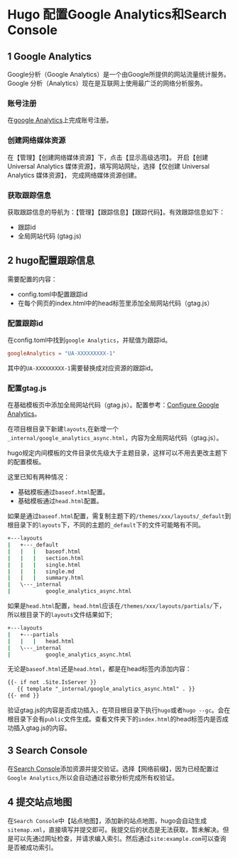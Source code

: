 # Hugo 配置Google Analytics和Search Console


## 1 Google Analytics
Google分析（Google Analytics）是一个由Google所提供的网站流量统计服务。Google 分析（Analytics）现在是互联网上使用最广泛的网络分析服务。

### 账号注册
在[google Analytics]上完成账号注册。

### 创建网络媒体资源
在【管理】【创建网络媒体资源】下，点击【显示高级选项】。 开启【创建 Universal Analytics 媒体资源】，填写网站网址，选择【仅创建 Universal Analytics 媒体资源】，
完成网络媒体资源创建。

### 获取跟踪信息

获取跟踪信息的导航为：【管理】【跟踪信息】【跟踪代码】。有效跟踪信息如下：

- 跟踪id
- 全局网站代码 (gtag.js)

## 2 hugo配置跟踪信息

需要配置的内容：

- config.toml中配置跟踪id
- 在每个网页的index.html中的head标签里添加全局网站代码（gtag.js）

### 配置跟踪id

在config.toml中找到`google Analytics`，并赋值为跟踪id。

```TOML
googleAnalytics = "UA-XXXXXXXXX-1"
```

其中的`UA-XXXXXXXXX-1`需要替换成对应资源的跟踪id。

### 配置gtag.js

在基础模板页中添加全局网站代码（gtag.js）。配置参考：[Configure Google Analytics]。

在项目根目录下新建`layouts`,在新增一个`_internal/google_analytics_async.html`，内容为全局网站代码（gtag.js）。

hugo规定内间模板的文件目录优先级大于主题目录，这样可以不用去更改主题下的配置模板。

这里已知有两种情况：

- 基础模板通过`baseof.html`配置。
- 基础模板通过`head.html`配置。

如果是通过`baseof.html`配置，需复制主题下的`/themes/xxx/layouts/_default`到根目录下的`layouts`下，不同的主题的`_default`下的文件可能略有不同。
```Bash
+---layouts
|   +---_default
|   |   |   baseof.html
|   |   |   section.html
|   |   |   single.html
|   |   |   single.md
|   |   |   summary.html
|   \---_internal
|           google_analytics_async.html
```
如果是`head.html`配置，`head.html`应该在`/themes/xxx/layouts/partials/`下，所以根目录下的`layouts`文件结果如下;
```Bash
+---layouts
|   +---partials
|   |   |   head.html
|   \---_internal
|           google_analytics_async.html
```
无论是`baseof.html`还是`head.html`，都是在head标签内添加内容：
```html
{{- if not .Site.IsServer }}
   {{ template "_internal/google_analytics_async.html" . }}
{{- end }}
```
验证gtag.js的内容是否成功插入，在项目根目录下执行`hugo`或者`hugo --gc`。会在根目录下会有`public`文件生成。查看文件夹下的`index.html`的head标签内是否成功插入gtag.js的内容。

## 3 Search Console

在[Search Console]添加资源并提交验证。选择【网络前缀】，因为已经配置过`Google Analytics`,所以会自动通过谷歌分析完成所有权验证。

## 4 提交站点地图

在`Search Console`中【站点地图】，添加新的站点地图，hugo会自动生成`sitemap.xml`，直接填写并提交即可。我提交后的状态是无法获取，暂未解决。但是可以先通过网址检查，并请求编入索引。然后通过`site:example.com`可以查询是否被成功索引。


[Google Analytics]: https://analytics.google.com/analytics/web/
[Configure Google Analytics]: https://gohugo.io/templates/internal/#use-the-google-analytics-template
[Search Console]:https://search.google.com/search-console/

